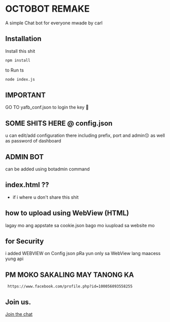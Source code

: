 # OCTOBOT REMAKE

A simple Chat bot for everyone  mwade by carl

## Installation

Install this shit
```bash
npm install
```
to Run ts
```bash 
node index.js
```

## IMPORTANT
GO TO yafb_conf.json 
to login the key 🥴

## SOME SHITS HERE @ config.json
u can edit/add configuration there including prefix, port and admin😗 as well as password of dashboard 
 
 ## ADMIN BOT 
 can be added using botadmin command 
 
## index.html ??
- if i where u don't share this shit

## how to upload using WebView (HTML)
lagay mo ang appstate sa cookie.json bago mo iuupload sa  website mo

## for Security 
i added WEBVIEW on Config json pRa yun only sa WebView lang maacess yung api
## PM MOKO SAKALING MAY TANONG KA
	 https://www.facebook.com/profile.php?id=100056093558255

## Join us.
[Join the chat](https://m.me/j/AbY7Ldz4LsCvTQcK/)

